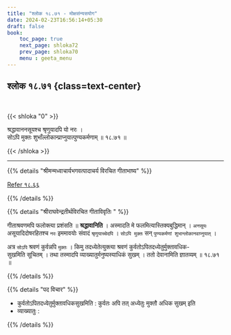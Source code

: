 ```yaml
---
title: "श्लोक १८.७१ - मोक्षसंन्यसयोग"
date: 2024-02-23T16:56:14+05:30
draft: false
book:
    toc_page: true
    next_page: shloka72
    prev_page: shloka70
    menu : geeta_menu
---
```




## श्लोक १८.७१ {class=text-center}

<br/>

{{< shloka  "0"  >}}

श्रद्धावाननसूयश्च श्रृणुयादपि यो नरः ।  
सोऽपि मुक्तः शुभाँल्लोकान्प्राप्नुयात्पुण्यकर्मणाम् ॥ १८.७१ ॥

{{< /shloka >}}

---


{{% details "श्रीमन्मध्वाचार्यभगवत्पादाचर्य विरचित  गीताभाष्य" %}}

[Refer १८.६६](../shloka66)

{{% /details %}}



{{% details "श्रीराघवेन्द्रतीर्थविरचित गीताविवृतिः " %}}

गीताश्रवणमपि फलोक्त्या प्रशंसति ॥ **श्रद्धावानिति** । 
अस्मादति मे फलमित्यास्तिक्यबुद्धिमान् । `अनसूयः` 
असूयादिदोषरहितश्च `नरः` इममावयोः 
संवादं `श्रृणुयाच्चेदपि` । `सोऽपि मुक्तः` सन् 
`पुण्यकर्मणां शुभान्लोकानवाप्नुयात्‌` ।  

अत्र `सोऽपि` श्रवणं कुर्वन्नपि `मुक्तः` । किमु 
तदध्येतेत्युक्त्या श्रवणं कुर्वतोऽपितदध्येतुर्मुक्तावधिक-  
सुखमिति सूचितम्‌ । तथा तस्मादपि
व्याख्यातुर्मनुष्यस्याधिकं सुखम्‌ । ततो देवानामिति 
ज्ञातव्यम्‌ ॥ १८.७१ ॥

{{% /details %}}



{{% details "पद विचार" %}}

- कुर्वतोऽपितदध्येतुर्मुक्तावधिकसुखमिति : कुर्वतः अपि तत्  अध्येतुः  मुक्तौ अधिक सुखम् इति
- व्याख्यातुः : 

{{% /details %}}
